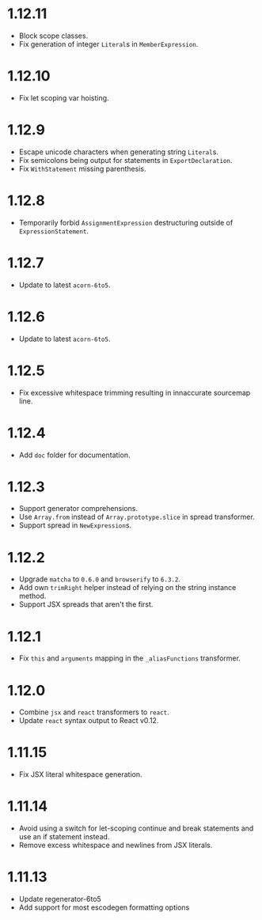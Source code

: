 # 1.12.11

 * Block scope classes.
 * Fix generation of integer `Literal`s in `MemberExpression`.

# 1.12.10

 * Fix let scoping var hoisting.

# 1.12.9

 * Escape unicode characters when generating string `Literal`s.
 * Fix semicolons being output for statements in `ExportDeclaration`.
 * Fix `WithStatement` missing parenthesis.

# 1.12.8

 * Temporarily forbid `AssignmentExpression` destructuring outside of `ExpressionStatement`.

# 1.12.7

 * Update to latest `acorn-6to5`.

# 1.12.6

 * Update to latest `acorn-6to5`.

# 1.12.5

 * Fix excessive whitespace trimming resulting in innaccurate sourcemap line.

# 1.12.4

 * Add `doc` folder for documentation.

# 1.12.3

 * Support generator comprehensions.
 * Use `Array.from` instead of `Array.prototype.slice` in spread transformer.
 * Support spread in `NewExpression`s.

# 1.12.2

 * Upgrade `matcha` to `0.6.0` and `browserify` to `6.3.2`.
 * Add own `trimRight` helper instead of relying on the string instance method.
 * Support JSX spreads that aren't the first.

# 1.12.1

 * Fix `this` and `arguments` mapping in the `_aliasFunctions` transformer.

# 1.12.0

 * Combine `jsx` and `react` transformers to `react`.
 * Update `react` syntax output to React v0.12.

# 1.11.15

 * Fix JSX literal whitespace generation.

# 1.11.14

 * Avoid using a switch for let-scoping continue and break statements and use an if statement instead.
 * Remove excess whitespace and newlines from JSX literals.

# 1.11.13

 * Update regenerator-6to5
 * Add support for most escodegen formatting options
